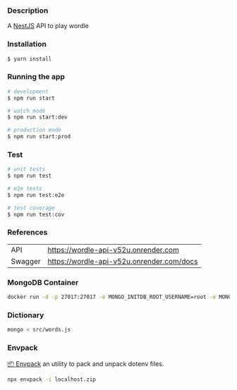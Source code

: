### Description

A [NestJS](https://nestjs.com) API to play wordle

### Installation

```bash
$ yarn install
```

### Running the app

```bash
# development
$ npm run start

# watch mode
$ npm run start:dev

# production mode
$ npm run start:prod
```

### Test

```bash
# unit tests
$ npm run test

# e2e tests
$ npm run test:e2e

# test coverage
$ npm run test:cov
```

### References

|         |                                                            |
|---------|------------------------------------------------------------|
| API     | https://wordle-api-v52u.onrender.com                       |
| Swagger | https://wordle-api-v52u.onrender.com/docs                  |

### MongoDB Container
```bash
docker run -d -p 27017:27017 -e MONGO_INITDB_ROOT_USERNAME=root -e MONGO_INITDB_ROOT_PASSWORD=secret -v /Users/$USER/.mongodb5:/data --name mongodb mongo:5
```

### Dictionary
```bash
mongo < src/words.js
```

### Envpack

[📦 Envpack](https://www.npmjs.com/package/envpack) an utility to pack and unpack dotenv files.

```bash
npx envpack -i localhost.zip
```